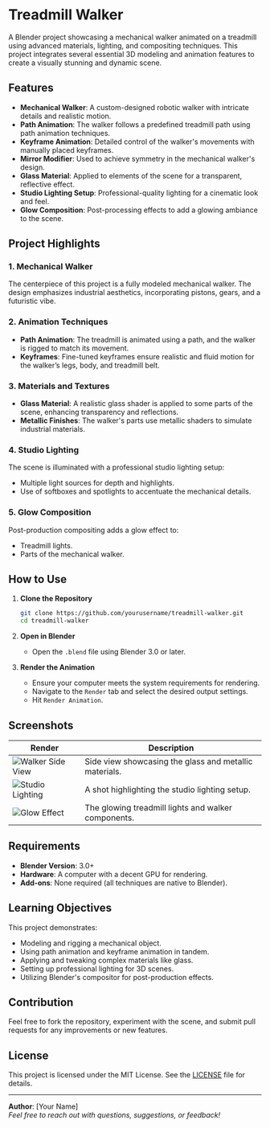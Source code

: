 # Treadmill Walker

A Blender project showcasing a mechanical walker animated on a treadmill using advanced materials, lighting, and compositing techniques. This project integrates several essential 3D modeling and animation features to create a visually stunning and dynamic scene.

## Features

- **Mechanical Walker**: A custom-designed robotic walker with intricate details and realistic motion.
- **Path Animation**: The walker follows a predefined treadmill path using path animation techniques.
- **Keyframe Animation**: Detailed control of the walker's movements with manually placed keyframes.
- **Mirror Modifier**: Used to achieve symmetry in the mechanical walker's design.
- **Glass Material**: Applied to elements of the scene for a transparent, reflective effect.
- **Studio Lighting Setup**: Professional-quality lighting for a cinematic look and feel.
- **Glow Composition**: Post-processing effects to add a glowing ambiance to the scene.

## Project Highlights

### 1. **Mechanical Walker**
The centerpiece of this project is a fully modeled mechanical walker. The design emphasizes industrial aesthetics, incorporating pistons, gears, and a futuristic vibe.

### 2. **Animation Techniques**
- **Path Animation**: The treadmill is animated using a path, and the walker is rigged to match its movement.
- **Keyframes**: Fine-tuned keyframes ensure realistic and fluid motion for the walker’s legs, body, and treadmill belt.

### 3. **Materials and Textures**
- **Glass Material**: A realistic glass shader is applied to some parts of the scene, enhancing transparency and reflections.
- **Metallic Finishes**: The walker's parts use metallic shaders to simulate industrial materials.

### 4. **Studio Lighting**
The scene is illuminated with a professional studio lighting setup:
- Multiple light sources for depth and highlights.
- Use of softboxes and spotlights to accentuate the mechanical details.

### 5. **Glow Composition**
Post-production compositing adds a glow effect to:
- Treadmill lights.
- Parts of the mechanical walker.

## How to Use

1. **Clone the Repository**
   ```bash
   git clone https://github.com/yourusername/treadmill-walker.git
   cd treadmill-walker
   ```

2. **Open in Blender**
   - Open the `.blend` file using Blender 3.0 or later.

3. **Render the Animation**
   - Ensure your computer meets the system requirements for rendering.
   - Navigate to the `Render` tab and select the desired output settings.
   - Hit `Render Animation`.

## Screenshots

| Render | Description |
|--------|-------------|
| ![Walker Side View](./images/walker_side_view.png) | Side view showcasing the glass and metallic materials. |
| ![Studio Lighting](./images/studio_lighting.png) | A shot highlighting the studio lighting setup. |
| ![Glow Effect](./images/glow_effect.png) | The glowing treadmill lights and walker components. |

## Requirements

- **Blender Version**: 3.0+
- **Hardware**: A computer with a decent GPU for rendering.
- **Add-ons**: None required (all techniques are native to Blender).

## Learning Objectives

This project demonstrates:
- Modeling and rigging a mechanical object.
- Using path animation and keyframe animation in tandem.
- Applying and tweaking complex materials like glass.
- Setting up professional lighting for 3D scenes.
- Utilizing Blender's compositor for post-production effects.

## Contribution

Feel free to fork the repository, experiment with the scene, and submit pull requests for any improvements or new features.

## License

This project is licensed under the MIT License. See the [LICENSE](./LICENSE) file for details.

---

**Author**: [Your Name]  
*Feel free to reach out with questions, suggestions, or feedback!*

```
